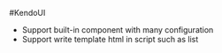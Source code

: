 #KendoUI
- Support built-in component with many configuration
- Support write template html in script such as list